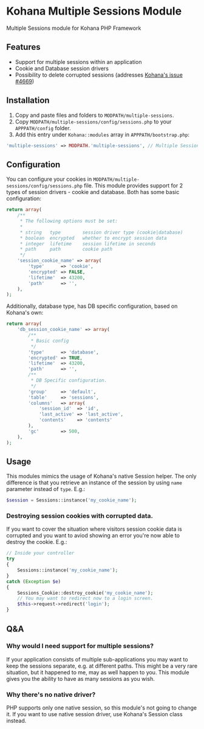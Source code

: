 Kohana Multiple Sessions Module
===============================

Multiple Sessions module for Kohana PHP Framework

## Features

- Support for multiple sessions within an application
- Cookie and Database session drivers
- Possibility to delete corrupted sessions (addresses [Kohana's issue #4669](http://dev.kohanaframework.org/issues/4669]))

## Installation

1. Copy and paste files and folders to `MODPATH/multiple-sessions`.
2. Copy `MODPATH/multiple-sessions/config/sessions.php` to your `APPPATH/config` folder.
3. Add this entry under `Kohana::modules` array in `APPPATH/bootstrap.php`:

```php
'multiple-sessions' => MODPATH.'multiple-sessions', // Multiple Sessions Support
```

## Configuration

You can configure your cookies in `MODPATH/multiple-sessions/config/sessions.php`
file. This module provides support for 2 types of session drivers - cookie and
database. Both has some basic configuration:

```php
return array(
    /**
     * The following options must be set:
     *
     * string   type        session driver type (cookie|database)
     * boolean  encrypted   whether to encrypt session data
     * integer  lifetime    session lifetime in seconds
     * path     path        cookie path
     */
    'session_cookie_name' => array(
        'type'      => 'cookie',
        'encrypted' => FALSE,
        'lifetime'  => 43200,
        'path'      => '',
    ),
);
```

Additionally, database type, has DB specific configuration, based on Kohana's
own:

```php
return array(
    'db_session_cookie_name' => array(
        /**
         * Basic config
         */
        'type'      => 'database',
        'encrypted' => TRUE,
        'lifetime'  => 43200,
        'path'      => '',
        /**
         * DB Specific configuration.
         */
        'group'     => 'default',
        'table'     => 'sessions',
        'columns'   => array(
            'session_id'  => 'id',
            'last_active' => 'last_active',
            'contents'    => 'contents'
        ),
        'gc'        => 500,
    ),
);
```

## Usage

This modules mimics the usage of Kohana's native Session helper. The only
difference is that you retrieve an instance of the session by using `name`
parameter instead of `type`. E.g.:

```php
$session = Sessions::instance('my_cookie_name');
```

### Destroying session cookies with corrupted data.

If you want to cover the situation where visitors session cookie data is
corrupted and you want to aviod showing an error you're now able to destroy the
cookie. E.g.:

```php
// Inside your controller
try
{
    Sessions::instance('my_cookie_name');
}
catch (Exception $e)
{
    Sessions_Cookie::destroy_cookie('my_cookie_name');
    // You may want to redirect now to a login screen.
    $this->request->redirect('login');
}
```

## Q&A

### Why would I need support for multiple sessions?

If your application consists of multiple sub-applications you may want to keep
the sessions separate, e.g. at different paths. This might be a very rare
situation, but it happened to me, may as well happen to you. This module gives
you the ability to have as many sessions as you wish.

### Why there's no native driver?

PHP supports only one native session, so this module's not going to change it.
If you want to use native session driver, use Kohana's Session class instead.

